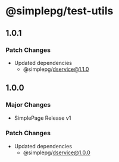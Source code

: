 # @simplepg/test-utils

## 1.0.1

### Patch Changes

- Updated dependencies
  - @simplepg/dservice@1.1.0

## 1.0.0

### Major Changes

- SimplePage Release v1

### Patch Changes

- Updated dependencies
  - @simplepg/dservice@1.0.0
